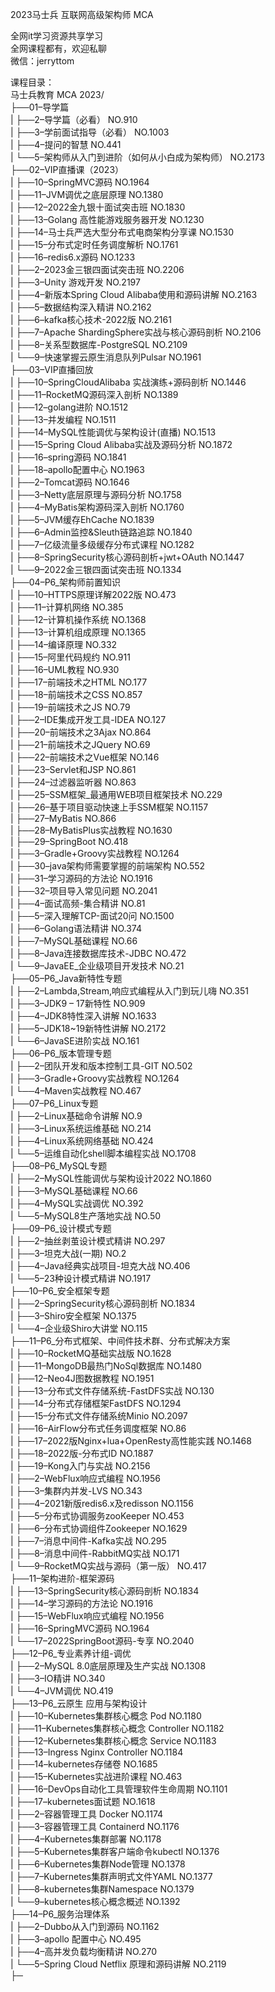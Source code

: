 2023马士兵 互联网高级架构师 MCA

全网it学习资源共享学习<br>全网课程都有，欢迎私聊<br>微信：jerryttom<br>

课程目录：<br> 马士兵教育 MCA 2023/<br> ├──01–导学篇<br> | ├──2–导学篇（必看） NO.910<br> | ├──3–学前面试指导（必看） NO.1003<br> | ├──4–提问的智慧 NO.441<br> | └──5–架构师从入门到进阶（如何从小白成为架构师） NO.2173<br> ├──02–VIP直播课（2023）<br> | ├──10–SpringMVC源码 NO.1964<br> | ├──11–JVM调优之底层原理 NO.1380<br> | ├──12–2022金九银十面试突击班 NO.1830<br> | ├──13–Golang 高性能游戏服务器开发 NO.1230<br> | ├──14–马士兵严选大型分布式电商架构分享课 NO.1530<br> | ├──15–分布式定时任务调度解析 NO.1761<br> | ├──16–redis6.x源码 NO.1233<br> | ├──2–2023金三银四面试突击班 NO.2206<br> | ├──3–Unity 游戏开发 NO.2197<br> | ├──4–新版本Spring Cloud Alibaba使用和源码讲解 NO.2163<br> | ├──5–数据结构深入精讲 NO.2162<br> | ├──6–kafka核心技术-2022版 NO.2161<br> | ├──7–Apache ShardingSphere实战与核心源码剖析 NO.2106<br> | ├──8–关系型数据库-PostgreSQL NO.2109<br> | └──9–快速掌握云原生消息队列Pulsar NO.1961<br> ├──03–VIP直播回放<br> | ├──10–SpringCloudAlibaba 实战演练+源码剖析 NO.1446<br> | ├──11–RocketMQ源码深入剖析 NO.1389<br> | ├──12–golang进阶 NO.1512<br> | ├──13–并发编程 NO.1511<br> | ├──14–MySQL性能调优与架构设计(直播) NO.1513<br> | ├──15–Spring Cloud Alibaba实战及源码分析 NO.1872<br> | ├──16–spring源码 NO.1841<br> | ├──18–apollo配置中心 NO.1963<br> | ├──2–Tomcat源码 NO.1646<br> | ├──3–Netty底层原理与源码分析 NO.1758<br> | ├──4–MyBatis架构源码深入剖析 NO.1760<br> | ├──5–JVM缓存EhCache NO.1839<br> | ├──6–Admin监控&amp;Sleuth链路追踪 NO.1840<br> | ├──7–亿级流量多级缓存分布式课程 NO.1282<br> | ├──8–SpringSecurity核心源码剖析+jwt+OAuth NO.1447<br> | └──9–2022金三银四面试突击班 NO.1334<br> ├──04–P6_架构师前置知识<br> | ├──10–HTTPS原理详解2022版 NO.473<br> | ├──11–计算机网络 NO.385<br> | ├──12–计算机操作系统 NO.1368<br> | ├──13–计算机组成原理 NO.1365<br> | ├──14–编译原理 NO.332<br> | ├──15–阿里代码规约 NO.911<br> | ├──16–UML教程 NO.930<br> | ├──17–前端技术之HTML NO.177<br> | ├──18–前端技术之CSS NO.857<br> | ├──19–前端技术之JS NO.79<br> | ├──2–IDE集成开发工具-IDEA NO.127<br> | ├──20–前端技术之3Ajax NO.864<br> | ├──21–前端技术之JQuery NO.69<br> | ├──22–前端技术之Vue框架 NO.146<br> | ├──23–Servlet和JSP NO.861<br> | ├──24–过滤器监听器 NO.863<br> | ├──25–SSM框架_最通用WEB项目框架技术 NO.229<br> | ├──26–基于项目驱动快速上手SSM框架 NO.1157<br> | ├──27–MyBatis NO.866<br> | ├──28–MyBatisPlus实战教程 NO.1630<br> | ├──29–SpringBoot NO.418<br> | ├──3–Gradle+Groovy实战教程 NO.1264<br> | ├──30–java架构师需要掌握的前端架构 NO.552<br> | ├──31–学习源码的方法论 NO.1916<br> | ├──32–项目导入常见问题 NO.2041<br> | ├──4–面试高频-集合精讲 NO.81<br> | ├──5–深入理解TCP-面试20问 NO.1500<br> | ├──6–Golang语法精讲 NO.374<br> | ├──7–MySQL基础课程 NO.66<br> | ├──8–Java连接数据库技术-JDBC NO.472<br> | └──9–JavaEE_企业级项目开发技术 NO.21<br> ├──05–P6_Java新特性专题<br> | ├──2–Lambda,Stream,响应式编程从入门到玩儿嗨 NO.351<br> | ├──3–JDK9 – 17新特性 NO.909<br> | ├──4–JDK8特性深入讲解 NO.1633<br> | ├──5–JDK18~19新特性讲解 NO.2172<br> | └──6–JavaSE进阶实战 NO.161<br> ├──06–P6_版本管理专题<br> | ├──2–团队开发和版本控制工具-GIT NO.502<br> | ├──3–Gradle+Groovy实战教程 NO.1264<br> | └──4–Maven实战教程 NO.467<br> ├──07–P6_Linux专题<br> | ├──2–Linux基础命令讲解 NO.9<br> | ├──3–Linux系统运维基础 NO.214<br> | ├──4–Linux系统网络基础 NO.424<br> | └──5–运维自动化shell脚本编程实战 NO.1708<br> ├──08–P6_MySQL专题<br> | ├──2–MySQL性能调优与架构设计2022 NO.1860<br> | ├──3–MySQL基础课程 NO.66<br> | ├──4–MySQL实战调优 NO.392<br> | └──5–MySQL8生产落地实战 NO.50<br> ├──09–P6_设计模式专题<br> | ├──2–抽丝剥茧设计模式精讲 NO.297<br> | ├──3–坦克大战(一期) NO.2<br> | ├──4–Java经典实战项目-坦克大战 NO.406<br> | └──5–23种设计模式精讲 NO.1917<br> ├──10–P6_安全框架专题<br> | ├──2–SpringSecurity核心源码剖析 NO.1834<br> | ├──3–Shiro安全框架 NO.1375<br> | └──4–企业级Shiro大讲堂 NO.115<br> ├──11–P6_分布式框架、中间件技术群、分布式解决方案<br> | ├──10–RocketMQ基础实战版 NO.1628<br> | ├──11–MongoDB最热门NoSql数据库 NO.1480<br> | ├──12–Neo4J图数据教程 NO.1951<br> | ├──13–分布式文件存储系统-FastDFS实战 NO.130<br> | ├──14–分布式存储框架FastDFS NO.1294<br> | ├──15–分布式文件存储系统Minio NO.2097<br> | ├──16–AirFlow分布式任务调度框架 NO.86<br> | ├──17–2022版Nginx+lua+OpenResty高性能实践 NO.1468<br> | ├──18–2022版-分布式ID NO.1887<br> | ├──19–Kong入门与实战 NO.2156<br> | ├──2–WebFlux响应式编程 NO.1956<br> | ├──3–集群内并发-LVS NO.343<br> | ├──4–2021新版redis6.x及redisson NO.1156<br> | ├──5–分布式协调服务zooKeeper NO.453<br> | ├──6–分布式协调组件Zookeeper NO.1629<br> | ├──7–消息中间件-Kafka实战 NO.295<br> | ├──8–消息中间件-RabbitMQ实战 NO.171<br> | └──9–RocketMQ实战与源码（第一版） NO.417<br> ├──11–架构进阶-框架源码<br> | ├──13–SpringSecurity核心源码剖析 NO.1834<br> | ├──14–学习源码的方法论 NO.1916<br> | ├──15–WebFlux响应式编程 NO.1956<br> | ├──16–SpringMVC源码 NO.1964<br> | └──17–2022SpringBoot源码-专享 NO.2040<br> ├──12–P6_专业素养计组-调优<br> | ├──2–MySQL 8.0底层原理及生产实战 NO.1308<br> | ├──3–IO精讲 NO.340<br> | └──4–JVM调优 NO.419<br> ├──13–P6_云原生 应用与架构设计<br> | ├──10–Kubernetes集群核心概念 Pod NO.1180<br> | ├──11–Kubernetes集群核心概念 Controller NO.1182<br> | ├──12–Kubernetes集群核心概念 Service NO.1183<br> | ├──13–Ingress Nginx Controller NO.1184<br> | ├──14–kubernetes存储卷 NO.1685<br> | ├──15–Kubernetes实战进阶课程 NO.463<br> | ├──16–DevOps自动化工具管理软件生命周期 NO.1101<br> | ├──17–kubernetes面试题 NO.1618<br> | ├──2–容器管理工具 Docker NO.1174<br> | ├──3–容器管理工具 Containerd NO.1176<br> | ├──4–Kubernetes集群部署 NO.1178<br> | ├──5–Kubernetes集群客户端命令kubectl NO.1376<br> | ├──6–Kubernetes集群Node管理 NO.1378<br> | ├──7–Kubernetes集群声明式文件YAML NO.1377<br> | ├──8–kubernetes集群Namespace NO.1379<br> | └──9–kubernetes核心概念概述 NO.1392<br> ├──14–P6_服务治理体系<br> | ├──2–Dubbo从入门到源码 NO.1162<br> | ├──3–apollo 配置中心 NO.495<br> | ├──4–高并发负载均衡精讲 NO.270<br> | └──5–Spring Cloud Netflix 原理和源码讲解 NO.2119<br> ├─